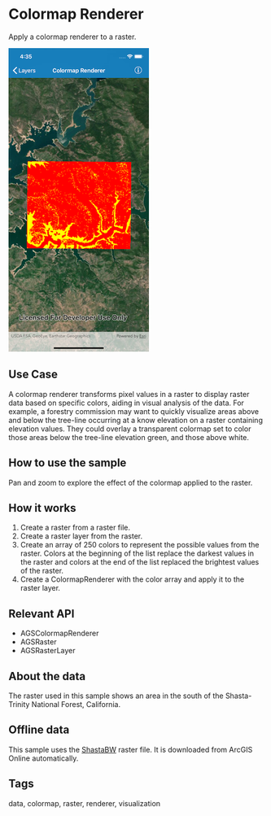 # Colormap Renderer

Apply a colormap renderer to a raster.

![Colormap renderer](colormap-renderer.png)

## Use Case

A colormap renderer transforms pixel values in a raster to display raster data based on specific colors, aiding in visual analysis of the data. For example, a forestry commission may want to quickly visualize areas above and below the tree-line occurring at a know elevation on a raster containing elevation values. They could overlay a transparent colormap set to color those areas below the tree-line elevation green, and those above white.

## How to use the sample

Pan and zoom to explore the effect of the colormap applied to the raster.

## How it works

1. Create a raster from a raster file.
2. Create a raster layer from the raster.
3. Create an array of 250 colors to represent the possible values from the raster. Colors at the beginning of the list replace the darkest values in the raster and colors at the end of the list replaced the brightest values of the raster.
4. Create a ColormapRenderer with the color array and apply it to the raster layer.

## Relevant API

* AGSColormapRenderer
* AGSRaster
* AGSRasterLayer

## About the data

The raster used in this sample shows an area in the south of the Shasta-Trinity National Forest, California.

## Offline data

This sample uses the [ShastaBW](https://www.arcgis.com/home/item.html?id=cc68728b5904403ba637e1f1cd2995ae) raster file. It is downloaded from ArcGIS Online automatically.

## Tags

data, colormap, raster, renderer, visualization
